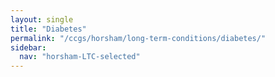 ```yaml
---
layout: single
title: "Diabetes"
permalink: "/ccgs/horsham/long-term-conditions/diabetes/"
sidebar:
  nav: "horsham-LTC-selected"
---
```


